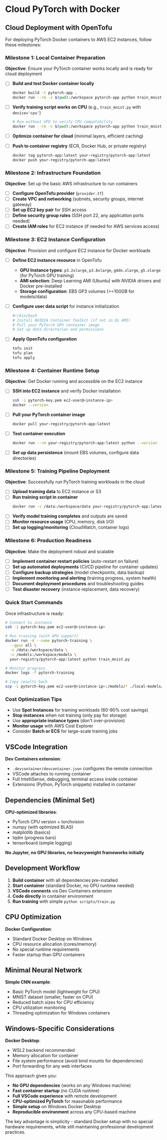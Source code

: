 # Cloud PyTorch with Docker

## Cloud Deployment with OpenTofu

For deploying PyTorch Docker containers to AWS EC2 instances, follow these milestones:

### Milestone 1: Local Container Preparation

**Objective**: Ensure your PyTorch container works locally and is ready for cloud deployment

- [ ] **Build and test Docker container locally**

  ```bash
  docker build -t pytorch-app .
  docker run --rm -v $(pwd):/workspace pytorch-app python train_mnist.py
  ```

- [ ] **Verify training script works on CPU** (e.g., `train_mnist.py` with `device='cpu'`)

    ```bash
    # Run without GPU to verify CPU compatibility
    docker run --rm -v $(pwd):/workspace pytorch-app python train_mnist.py --device cpu
    ```

- [ ] **Optimize container for cloud** (minimal layers, efficient caching)
- [ ] **Push to container registry** (ECR, Docker Hub, or private registry)

  ```bash
  docker tag pytorch-app:latest your-registry/pytorch-app:latest
  docker push your-registry/pytorch-app:latest
  ```

### Milestone 2: Infrastructure Foundation

**Objective**: Set up the basic AWS infrastructure to run containers

- [ ] **Configure OpenTofu provider** (`provider.tf`)
- [ ] **Create VPC and networking** (subnets, security groups, internet gateway)
- [ ] **Set up EC2 key pair** for SSH access
- [ ] **Define security group rules** (SSH port 22, any application ports needed)
- [ ] **Create IAM roles** for EC2 instance (if needed for AWS services access)

### Milestone 3: EC2 Instance Configuration

**Objective**: Provision and configure EC2 instance for Docker workloads

- [ ] **Define EC2 instance resource** in OpenTofu
    - **GPU Instance types**: `p3.2xlarge`, `p3.8xlarge`, `g4dn.xlarge`, `g5.xlarge` (for PyTorch GPU training)
    - **AMI selection**: Deep Learning AMI (Ubuntu) with NVIDIA drivers and Docker pre-installed
    - **Storage configuration**: EBS GP3 volumes (>=100GB for models/data)
- [ ] **Configure user data script** for instance initialization

  ```bash
  #!/bin/bash
  # Install NVIDIA Container Toolkit (if not in DL AMI)
  # Pull your PyTorch GPU container image
  # Set up data directories and permissions
  ```
- [ ] **Apply OpenTofu configuration**
  ```bash
  tofu init
  tofu plan
  tofu apply
  ```

### Milestone 4: Container Runtime Setup

**Objective**: Get Docker running and accessible on the EC2 instance

- [ ] **SSH into EC2 instance** and verify Docker installation
  ```bash
  ssh -i pytorch-key.pem ec2-user@<instance-ip>
  docker --version
  ```
- [ ] **Pull your PyTorch container image**
  ```bash
  docker pull your-registry/pytorch-app:latest
  ```
- [ ] **Test container execution**
  ```bash
  docker run --rm your-registry/pytorch-app:latest python --version
  ```
- [ ] **Set up data persistence** (mount EBS volumes, configure data directories)

### Milestone 5: Training Pipeline Deployment

**Objective**: Successfully run PyTorch training workloads in the cloud

- [ ] **Upload training data** to EC2 instance or S3
- [ ] **Run training script in container**
  ```bash
  docker run -v /data:/workspace/data your-registry/pytorch-app:latest python train_mnist.py
  ```
- [ ] **Verify model training completes** and outputs are saved
- [ ] **Monitor resource usage** (CPU, memory, disk I/O)
- [ ] **Set up logging/monitoring** (CloudWatch, container logs)

### Milestone 6: Production Readiness

**Objective**: Make the deployment robust and scalable

- [ ] **Implement container restart policies** (auto-restart on failure)
- [ ] **Set up automated deployments** (CI/CD pipeline for container updates)
- [ ] **Configure backup strategies** (model checkpoints, data backup)
- [ ] **Implement monitoring and alerting** (training progress, system health)
- [ ] **Document deployment procedures** and troubleshooting guides
- [ ] **Test disaster recovery** (instance replacement, data recovery)

### Quick Start Commands

Once infrastructure is ready:

```bash
# Connect to instance
ssh -i pytorch-key.pem ec2-user@<instance-ip>

# Run training (with GPU support)
docker run -d --name pytorch-training \
  --gpus all \
  -v /data:/workspace/data \
  -v /models:/workspace/models \
  your-registry/pytorch-app:latest python train_mnist.py

# Monitor progress
docker logs -f pytorch-training

# Copy results back
scp -i pytorch-key.pem ec2-user@<instance-ip>:/models/* ./local-models/
```

### Cost Optimization Tips

- Use **Spot Instances** for training workloads (60-90% cost savings)
- **Stop instances** when not training (only pay for storage)
- Use **appropriate instance types** (don't over-provision)
- **Monitor usage** with AWS Cost Explorer
- Consider **Batch or ECS** for large-scale training jobs

## VSCode Integration

**Dev Containers extension**:

- `.devcontainer/devcontainer.json` configures the remote connection
- VSCode attaches to running container
- Full IntelliSense, debugging, terminal access inside container
- Extensions (Python, PyTorch snippets) installed in container

## Dependencies (Minimal Set)

**CPU-optimized libraries**:

- PyTorch CPU version + torchvision
- numpy (with optimized BLAS)
- matplotlib (basics)
- tqdm (progress bars)
- tensorboard (simple logging)

**No Jupyter, no GPU libraries, no heavyweight frameworks initially**

## Development Workflow

1. **Build container** with all dependencies pre-installed
2. **Start container** (standard Docker, no GPU runtime needed)
3. **VSCode connects** via Dev Containers extension
4. **Code directly** in container environment
5. **Run training** with simple `python scripts/train.py`

## CPU Optimization

**Docker Configuration**:

- Standard Docker Desktop on Windows
- CPU resource allocation (cores/memory)
- No special runtime requirements
- Faster startup than GPU containers

## Minimal Neural Network

**Simple CNN example**:

- Basic PyTorch model (lightweight for CPU)
- MNIST dataset (smaller, faster on CPU)
- Reduced batch sizes for CPU efficiency
- CPU utilization monitoring
- Threading optimization for Windows containers

## Windows-Specific Considerations

**Docker Desktop**:

- WSL2 backend recommended
- Memory allocation for container
- File system performance (avoid bind mounts for dependencies)
- Port forwarding for any web interfaces

This approach gives you:

- **No GPU dependencies** (works on any Windows machine)
- **Fast container startup** (no CUDA runtime)
- **Full VSCode experience** with remote development
- **CPU-optimized PyTorch** for reasonable performance
- **Simple setup** on Windows Docker Desktop
- **Reproducible environment** across any CPU-based machine

The key advantage is simplicity - standard Docker setup with no special hardware requirements, while still maintaining professional development practices.
